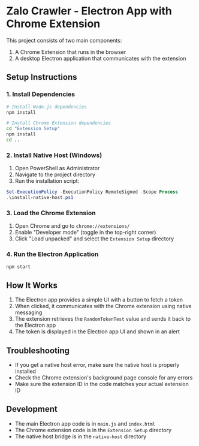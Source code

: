 # Zalo Crawler - Electron App with Chrome Extension

This project consists of two main components:
1. A Chrome Extension that runs in the browser
2. A desktop Electron application that communicates with the extension

## Setup Instructions

### 1. Install Dependencies

```bash
# Install Node.js dependencies
npm install

# Install Chrome Extension dependencies
cd "Extension Setup"
npm install
cd ..
```

### 2. Install Native Host (Windows)

1. Open PowerShell as Administrator
2. Navigate to the project directory
3. Run the installation script:

```powershell
Set-ExecutionPolicy -ExecutionPolicy RemoteSigned -Scope Process
.\install-native-host.ps1
```

### 3. Load the Chrome Extension

1. Open Chrome and go to `chrome://extensions/`
2. Enable "Developer mode" (toggle in the top-right corner)
3. Click "Load unpacked" and select the `Extension Setup` directory

### 4. Run the Electron Application

```bash
npm start
```

## How It Works

1. The Electron app provides a simple UI with a button to fetch a token
2. When clicked, it communicates with the Chrome extension using native messaging
3. The extension retrieves the `RandomTokenTest` value and sends it back to the Electron app
4. The token is displayed in the Electron app UI and shown in an alert

## Troubleshooting

- If you get a native host error, make sure the native host is properly installed
- Check the Chrome extension's background page console for any errors
- Make sure the extension ID in the code matches your actual extension ID

## Development

- The main Electron app code is in `main.js` and `index.html`
- The Chrome extension code is in the `Extension Setup` directory
- The native host bridge is in the `native-host` directory
